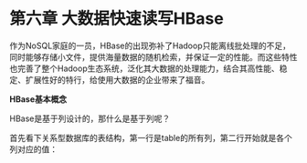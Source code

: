 # **第六章 大数据快速读写HBase**

作为NoSQL家庭的一员，HBase的出现弥补了Hadoop只能离线批处理的不足，同时能够存储小文件，提供海量数据的随机检索，并保证一定的性能。而这些特性也完善了整个Hadoop生态系统，泛化其大数据的处理能力，结合其高性能、稳定、扩展性好的特行，给使用大数据的企业带来了福音。

**HBase基本概念**

HBase是基于列设计的，那什么是基于列呢？

首先看下关系型数据库的表结构，第一行是table的所有列，第二行开始就是各个列对应的值：

  


